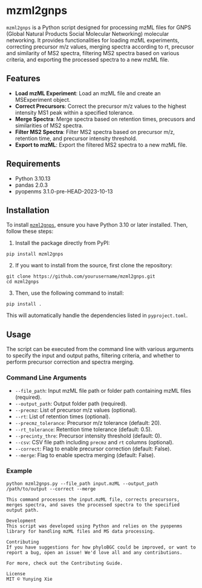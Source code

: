 # mzml2gnps

`mzml2gnps` is a Python script designed for processing mzML files for GNPS (Global Natural Products Social Molecular Networking) molecular networking. It provides functionalities for loading mzML experiments, correcting precursor m/z values, merging spectra according to rt, precusor and similarity of MS2 spectra, filtering MS2 spectra based on various criteria, and exporting the processed spectra to a new mzML file.

## Features

- **Load mzML Experiment**: Load an mzML file and create an MSExperiment object.
- **Correct Precursors**: Correct the precursor m/z values to the highest intensity MS1 peak within a specified tolerance.
- **Merge Spectra**: Merge spectra based on retention times, precusors and similarities of MS2 spectra.
- **Filter MS2 Spectra**: Filter MS2 spectra based on precursor m/z, retention time, and precursor intensity threshold.
- **Export to mzML**: Export the filtered MS2 spectra to a new mzML file.

## Requirements

- Python 3.10.13
- pandas 2.0.3
- pyopenms 3.1.0-pre-HEAD-2023-10-13

## Installation

To install [`mzml2gnps`](command:_github.copilot.openSymbolFromReferences?%5B%7B%22%24mid%22%3A1%2C%22path%22%3A%22%2Fc%3A%2FUsers%2Fxyy%2FDesktop%2Fpython%2Fmzml2gnps%2FREADME.md%22%2C%22scheme%22%3A%22file%22%7D%2C%7B%22line%22%3A0%2C%22character%22%3A0%7D%5D "../mzml2gnps/README.md"), ensure you have Python 3.10 or later installed. Then, follow these steps:

1. Install the package directly from PyPI:

```shell
pip install mzml2gnps
```

2. If you want to install from the source, first clone the repository:

```shell
git clone https://github.com/yourusername/mzml2gnps.git
cd mzml2gnps
```

3. Then, use the following command to install:

```shell
pip install .
```

This will automatically handle the dependencies listed in `pyproject.toml`.
## Usage

The script can be executed from the command line with various arguments to specify the input and output paths, filtering criteria, and whether to perform precursor correction and spectra merging.

### Command Line Arguments

- `--file_path`: Input mzML file path or folder path containing mzML files (required).
- `--output_path`: Output folder path (required).
- `--precmz`: List of precursor m/z values (optional).
- `--rt`: List of retention times (optional).
- `--precmz_tolerance`: Precursor m/z tolerance (default: 20).
- `--rt_tolerance`: Retention time tolerance (default: 0.5).
- `--precinty_thre`: Precursor intensity threshold (default: 0).
- `--csv`: CSV file path including `precmz` and `rt` columns (optional).
- `--correct`: Flag to enable precursor correction (default: False).
- `--merge`: Flag to enable spectra merging (default: False).

### Example

```shell
python mzml2gnps.py --file_path input.mzML --output_path /path/to/output --correct --merge

This command processes the input.mzML file, corrects precursors, merges spectra, and saves the processed spectra to the specified output path.

Development
This script was developed using Python and relies on the pyopenms library for handling mzML files and MS data processing.

Contributing
If you have suggestions for how phyloBGC could be improved, or want to report a bug, open an issue! We'd love all and any contributions.

For more, check out the Contributing Guide.

License
MIT © Yunying Xie